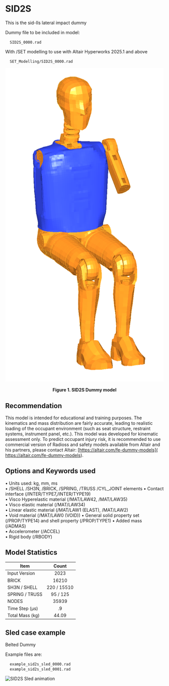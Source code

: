 # SID2S

This is the sid-IIs lateral impact dummy

Dummy file to be included in model:

      SID2S_0000.rad

With /SET modelling to use with Altair Hyperworks 2025.1 and above

      SET_Modelling/SID2S_0000.rad

![image](/Safety/SID-IIS/Images/SID2S.png)
<figcaption align = "center"><b>Figure 1. SID2S Dummy model </b></figcaption>

## Recommendation

This model is intended for educational and training purposes. The kinematics and mass distribution are fairly accurate, leading to realistic loading of the occupant environment (such as seat structure, restraint systems, instrument panel, etc.).
This model was developed for kinematic assessment only. To predict occupant injury risk, it is recommended to use commercial version of Radioss and safety models available from Altair and his partners, please contact Altair: [https://altair.com/fe-dummy-models]( https://altair.com/fe-dummy-models).

## Options and Keywords used

• Units used: kg, mm, ms  
• /SHELL /SH3N, /BRICK, /SPRING, /TRUSS /CYL_JOINT elements
• Contact interface (/INTER/TYPE7,/INTER/TYPE19)  
• Visco Hyperelastic material (/MAT/LAW42, /MAT/LAW35)  
• Visco elastic material (/MAT/LAW34)  
• Linear elastic material (/MAT/LAW1 (ELAST), /MAT/LAW2)  
• Void material (/MAT/LAW0 (VOID)) 
• General solid property set (/PROP/TYPE14) and shell property (/PROP/TYPE1)
• Added mass (/ADMAS)  
• Accelerometer (/ACCEL)  
• Rigid body (/RBODY)

## Model Statistics

| Item                 | Count         |
| -------------------- |:-------------:|
| Input Version        | 2023          |
| BRICK                | 16210         |
| SH3N / SHELL         | 220 / 15510   |
| SPRING / TRUSS       | 95 / 125      |
| NODES                | 35939         |
| Time Step (µs)       | .9            |
| Total Mass (kg)      | 44.09         |

## Sled case example

Belted Dummy

Example files are:

      example_sid2s_sled_0000.rad
      example_sid2s_sled_0001.rad

![SID2S Sled animation](/Safety/SID-IIS/Images/SID2S_SLED.gif)

